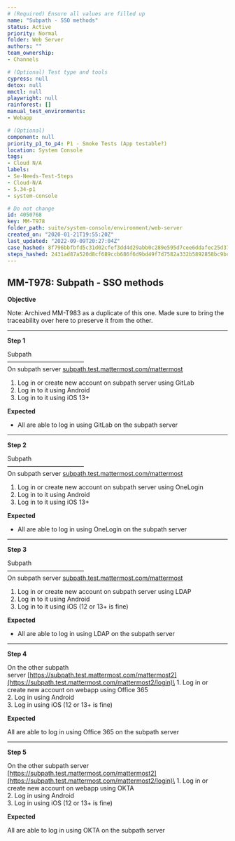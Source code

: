 ```yaml
---
# (Required) Ensure all values are filled up
name: "Subpath - SSO methods"
status: Active
priority: Normal
folder: Web Server
authors: ""
team_ownership: 
- Channels

# (Optional) Test type and tools
cypress: null
detox: null
mmctl: null
playwright: null
rainforest: []
manual_test_environments: 
- Webapp

# (Optional)
component: null
priority_p1_to_p4: P1 - Smoke Tests (App testable?)
location: System Console
tags: 
- Cloud N/A
labels: 
- Se-Needs-Test-Steps
- Cloud-N/A
- 5.34-p1
- system-console

# Do not change
id: 4050768
key: MM-T978
folder_path: suite/system-console/environment/web-server
created_on: "2020-01-21T19:55:20Z"
last_updated: "2022-09-09T20:27:04Z"
case_hashed: 8f796bbfbfd5c31d02cfef3dd4d29abb0c289e595d7cee6ddafec25d3723d9dc7c843a281343e5aecd20f6ea2ec81d51
steps_hashed: 2431ad87a520d8cf689ccb686f6d9bd49f7d7582a332b5892858bc9bcca9672b4ea3131a52751535259f928e8c4f8fcd
---
```


## MM-T978: Subpath - SSO methods

**Objective**

Note: Archived MM-T983 as a duplicate of this one. Made sure to bring the traceability over here to preserve it from the other.

---

**Step 1**

Subpath\
–––––––––––––––––––––––––\
On subpath server [subpath.test.mattermost.com/mattermost](https://subpath.test.mattermost.com/mattermost)

1. Log in or create new account on subpath server using GitLab
2. Log in to it using Android
3. Log in to it using iOS 13+

**Expected**

- All are able to log in using GitLab on the subpath server

---

**Step 2**

Subpath\
–––––––––––––––––––––––––\
On subpath server [subpath.test.mattermost.com/mattermost](https://subpath.test.mattermost.com/mattermost)

1. Log in or create new account on subpath server using OneLogin
2. Log in to it using Android
3. Log in to it using iOS 13+

**Expected**

- All are able to log in using OneLogin on the subpath server

---

**Step 3**

Subpath\
–––––––––––––––––––––––––\
On subpath server [subpath.test.mattermost.com/mattermost](https://subpath.test.mattermost.com/mattermost)

1. Log in or create new account on subpath server using LDAP
2. Log in to it using Android
3. Log in to it using iOS (12 or 13+ is fine)

**Expected**

- All are able to log in using LDAP on the subpath server

---

**Step 4**

On the other subpath server [https://subpath.test.mattermost.com/mattermost2](https://subpath.test.mattermost.com/mattermost2/login)\
1\. Log in or create new account on webapp using Office 365\
2\. Log in using Android\
3\. Log in using iOS (12 or 13+ is fine)

**Expected**

​​​​All are able to log in using Office 365 on the subpath server

---

**Step 5**

On the other subpath server [https://subpath.test.mattermost.com/mattermost2](https://subpath.test.mattermost.com/mattermost2/login)\
1\. Log in or create new account on webapp using OKTA\
2\. Log in using Android\
3\. Log in using iOS (12 or 13+ is fine)

**Expected**

All are able to log in using OKTA on the subpath server
